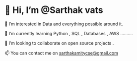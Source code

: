 # 👋 Hi, I’m @Sarthak vats  

👀 I’m interested in Data and everything possible around it.

🌱 I’m currently learning Python , SQL , Databases , AWS ..........

💞️ I’m looking to collaborate on open source projects .

📫 You can contact me on sarthakamitycse@gmail.com
